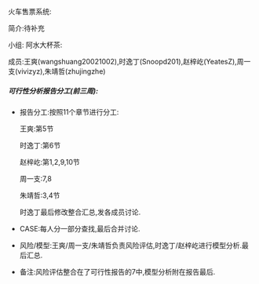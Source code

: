 火车售票系统:

简介:待补充


小组: 阿水大杯茶:

成员:王爽(wangshuang20021002),时逸丁(Snoopd201),赵梓屹(YeatesZ),周一支(vivizyz),朱靖哲(zhujingzhe)



##### 可行性分析报告分工(前三周):

+ 报告分工:按照11个章节进行分工:

  王爽:第5节

  时逸丁:第6节

  赵梓屹:第1,2,9,10节

  周一支:7,8

  朱靖哲:3,4节

  时逸丁最后修改整合汇总,发各成员讨论.

+ CASE:每人分一部分查找,最后合并讨论.

+ 风险/模型:王爽/周一支/朱靖哲负责风险评估,时逸丁/赵梓屹进行模型分析.最后汇总.
+ 备注:风险评估整合在了可行性报告的7中,模型分析附在报告最后.

